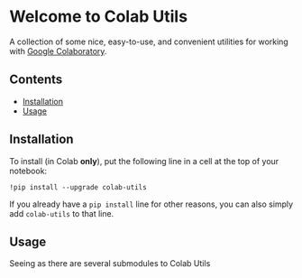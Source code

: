 # Welcome to Colab Utils
A collection of some nice, easy-to-use, and convenient utilities for working with [Google Colaboratory](https://colab.research.google.com).

## Contents
- [Installation](#installation)
- [Usage](#usage)

## Installation
To install (in Colab **only**), put the following line in a cell at the top of your notebook:
```ipython
!pip install --upgrade colab-utils
```
If you already have a `pip install` line for other reasons, you can also simply add `colab-utils` to that line.

## Usage
Seeing as there are several submodules to Colab Utils
<!--stackedit_data:
eyJoaXN0b3J5IjpbMzAxMzIzMzY3LDE1ODE3Mzk2OSwxOTY3Mj
AzODU3XX0=
-->